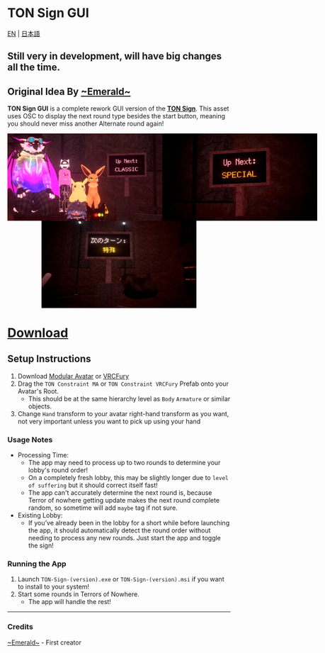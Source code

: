 # TON Sign GUI

[EN](README.md) | [日本語](README-JP.md)

## Still very in development, will have big changes all the time.

## Original Idea By [\~Emerald~](https://github.com/Emmyvee/TON-Sign)

**TON Sign GUI** is a complete rework GUI version of the [**TON Sign**](https://github.com/Emmyvee/TON-Sign).
This asset uses OSC to display the next
round type besides the start button, meaning you should never miss another Alternate round again!

<div style="display: flex; justify-content: space-around;">
  <img src="https://raw.githubusercontent.com/Emmyvee/TON-Sign/refs/heads/main/VRCPreview.jpg" alt="Thanks to the people who helped me test!" width="350"/>
  <img src="https://raw.githubusercontent.com/Emmyvee/TON-Sign/refs/heads/main/VRCPreview2.jpg" alt="Preview Photo" width="350"/>
</div>

<div style="display: flex; justify-content: space-around;">
  <img src="https://raw.githubusercontent.com/T2PeNBiX99wcoxKv3A4g/TON-Sign/refs/heads/main/Screenshot/VRCPreview_JP.png" alt="Preview Photo Japanese" width="350"/>
</div>

# [Download](https://github.com/T2PeNBiX99wcoxKv3A4g/TON-Sign-GUI/releases/latest)

## Setup Instructions

1. Download [Modular Avatar](https://modular-avatar.nadena.dev/) or [VRCFury](https://vrcfury.com)
2. Drag the `TON Constraint MA` or `TON Constraint VRCFury` Prefab onto your Avatar's Root.
    - This should be at the same hierarchy level as `Body` `Armature` or similar objects.
3. Change `Hand` transform to your avatar right-hand transform as you want, not very important unless you want to pick
   up using your hand

### Usage Notes

- Processing Time:
    - The app may need to process up to two rounds to determine your lobby's round order!
    - On a completely fresh lobby, this may be slightly longer due to `level of suffering` but it should correct itself
      fast!
    - The app can't accurately determine the next round is, because Terror of nowhere getting update makes the next
      round
      complete random, so sometime will add `maybe` tag if not sure.
- Existing Lobby:
    - If you’ve already been in the lobby for a short while before launching the app, it should automatically detect the
      round order without needing to process any new rounds. Just start the app and toggle the sign!

### Running the App

1. Launch `TON-Sign-(version).exe` or `TON-Sign-(version).msi` if you want to install to your system!
2. Start some rounds in Terrors of Nowhere.
    - The app will handle the rest!

---

### Credits

[\~Emerald\~](https://github.com/Emmyvee/TON-Sign) - First creator